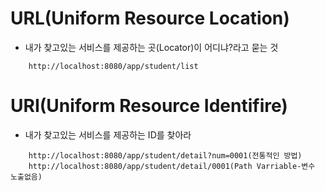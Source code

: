 # URL(Uniform Resource Location)
* 내가 찾고있는 서비스를 제공하는 곳(Locator)이 어디냐?라고 묻는 것
```
	http://localhost:8080/app/student/list
```

# URI(Uniform Resource Identifire)
* 내가 찾고있는 서비스를 제공하는 ID를 찾아라
```
	http://localhost:8080/app/student/detail?num=0001(전통적인 방법)
	http://localhost:8080/app/student/detail/0001(Path Varriable-변수 노출없음)
```